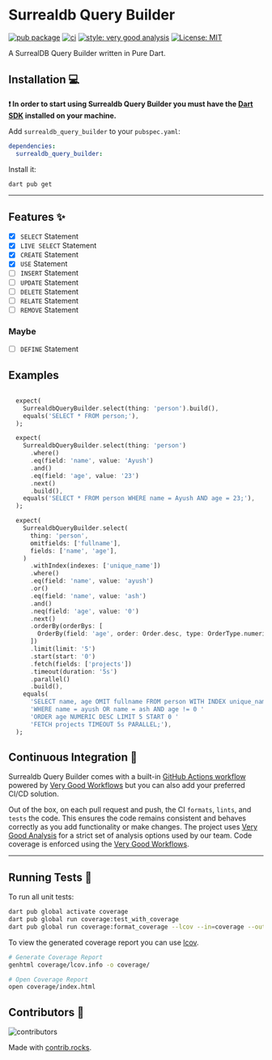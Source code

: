 # Surrealdb Query Builder

[![pub package](https://img.shields.io/pub/v/surrealdb_query_builder.svg?label=surrealdb_query_builder&color=blue)](https://pub.dartlang.org/packages/surrealdb_query_builder)
[![ci](https://github.com/AyushChothe/surrealdb_query_builder/actions/workflows/main.yaml/badge.svg?branch=main)](https://github.com/AyushChothe/surrealdb_query_builder/actions/workflows/main.yaml)
[![style: very good analysis][very_good_analysis_badge]][very_good_analysis_link]
[![License: MIT][license_badge]][license_link]

A SurrealDB Query Builder written in Pure Dart.

## Installation 💻

**❗ In order to start using Surrealdb Query Builder you must have the [Dart SDK][dart_install_link] installed on your machine.**

Add `surrealdb_query_builder` to your `pubspec.yaml`:

```yaml
dependencies:
  surrealdb_query_builder:
```

Install it:

```sh
dart pub get
```

---

## Features ✨

- [x] `SELECT` Statement
- [x] `LIVE SELECT` Statement
- [x] `CREATE` Statement
- [x] `USE` Statement
- [ ] `INSERT` Statement
- [ ] `UPDATE` Statement
- [ ] `DELETE` Statement
- [ ] `RELATE` Statement
- [ ] `REMOVE` Statement

### Maybe
- [ ] `DEFINE` Statement


## Examples
```dart

  expect(
    SurrealdbQueryBuilder.select(thing: 'person').build(),
    equals('SELECT * FROM person;'),
  ); 

  expect(
    SurrealdbQueryBuilder.select(thing: 'person')
      .where()
      .eq(field: 'name', value: 'Ayush')
      .and()
      .eq(field: 'age', value: '23')
      .next()
      .build(),
    equals('SELECT * FROM person WHERE name = Ayush AND age = 23;'),
  );

  expect(
    SurrealdbQueryBuilder.select(
      thing: 'person',
      omitfields: ['fullname'],
      fields: ['name', 'age'],
    )
      .withIndex(indexes: ['unique_name'])
      .where()
      .eq(field: 'name', value: 'ayush')
      .or()
      .eq(field: 'name', value: 'ash')
      .and()
      .neq(field: 'age', value: '0')
      .next()
      .orderBy(orderBys: [
        OrderBy(field: 'age', order: Order.desc, type: OrderType.numeric)
      ])
      .limit(limit: '5')
      .start(start: '0')
      .fetch(fields: ['projects'])
      .timeout(duration: '5s')
      .parallel()
      .build(),
    equals(
      'SELECT name, age OMIT fullname FROM person WITH INDEX unique_name '
      'WHERE name = ayush OR name = ash AND age != 0 '
      'ORDER age NUMERIC DESC LIMIT 5 START 0 '
      'FETCH projects TIMEOUT 5s PARALLEL;'),
  );
```
## Continuous Integration 🤖

Surrealdb Query Builder comes with a built-in [GitHub Actions workflow][github_actions_link] powered by [Very Good Workflows][very_good_workflows_link] but you can also add your preferred CI/CD solution.

Out of the box, on each pull request and push, the CI `formats`, `lints`, and `tests` the code. This ensures the code remains consistent and behaves correctly as you add functionality or make changes. The project uses [Very Good Analysis][very_good_analysis_link] for a strict set of analysis options used by our team. Code coverage is enforced using the [Very Good Workflows][very_good_coverage_link].

---

## Running Tests 🧪

To run all unit tests:

```sh
dart pub global activate coverage
dart pub global run coverage:test_with_coverage
dart pub global run coverage:format_coverage --lcov --in=coverage --out=coverage/lcov.info -b .
```

To view the generated coverage report you can use [lcov](https://github.com/linux-test-project/lcov).

```sh
# Generate Coverage Report
genhtml coverage/lcov.info -o coverage/

# Open Coverage Report
open coverage/index.html
```

[dart_install_link]: https://dart.dev/get-dart
[github_actions_link]: https://docs.github.com/en/actions/learn-github-actions
[license_badge]: https://img.shields.io/badge/license-MIT-blue.svg
[license_link]: https://opensource.org/licenses/MIT
[logo_black]: https://raw.githubusercontent.com/VGVentures/very_good_brand/main/styles/README/vgv_logo_black.png#gh-light-mode-only
[logo_white]: https://raw.githubusercontent.com/VGVentures/very_good_brand/main/styles/README/vgv_logo_white.png#gh-dark-mode-only
[mason_link]: https://github.com/felangel/mason
[very_good_analysis_badge]: https://img.shields.io/badge/style-very_good_analysis-B22C89.svg
[very_good_analysis_link]: https://pub.dev/packages/very_good_analysis
[very_good_coverage_link]: https://github.com/marketplace/actions/very-good-coverage
[very_good_ventures_link]: https://verygood.ventures
[very_good_ventures_link_light]: https://verygood.ventures#gh-light-mode-only
[very_good_ventures_link_dark]: https://verygood.ventures#gh-dark-mode-only
[very_good_workflows_link]: https://github.com/VeryGoodOpenSource/very_good_workflows


## Contributors 💪
![contributors](https://contrib.rocks/image?repo=AyushChothe/surrealdb_query_builder)

Made with [contrib.rocks](https://contrib.rocks).